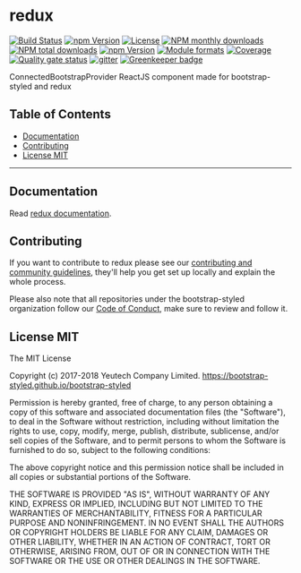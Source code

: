 # redux

[![Build Status](https://travis-ci.org/bootstrap-styled/redux.svg?branch=master)](https://travis-ci.org/bootstrap-styled/redux) 
[![npm Version](https://img.shields.io/npm/v/@bootstrap-styled/redux.svg?style=flat)](https://www.npmjs.com/package/@bootstrap-styled/redux) 
[![License](https://img.shields.io/npm/l/@bootstrap-styled/redux.svg?style=flat)](https://www.npmjs.com/package/@bootstrap-styled/redux) 
[![NPM monthly downloads](https://img.shields.io/npm/dm/@bootstrap-styled/redux.svg?style=flat)](https://npmjs.org/package/@bootstrap-styled/redux) 
[![NPM total downloads](https://img.shields.io/npm/dt/@bootstrap-styled/redux.svg?style=flat)](https://npmjs.org/package/@bootstrap-styled/redux) 
[![npm Version](https://img.shields.io/node/v/@bootstrap-styled/redux.svg?style=flat)](https://www.npmjs.com/package/@bootstrap-styled/redux) 
[![Module formats](https://img.shields.io/badge/module%20formats-umd%2C%20cjs%2C%20esm-green.svg?style=flat)](https://www.npmjs.com/package/@bootstrap-styled/redux)
[![Coverage](https://sonarcloud.io/api/project_badges/measure?project=com.github.bootstrap-styled.redux&metric=coverage)](https://sonarcloud.io/dashboard?id=com.github.bootstrap-styled.redux) [![Quality gate status](https://sonarcloud.io/api/project_badges/measure?project=com.github.bootstrap-styled.redux&metric=alert_status)](https://sonarcloud.io/dashboard?id=com.github.bootstrap-styled.redux)
[![gitter](https://badges.gitter.im/bootstrap-styled/bootstrap-styled.svg)](https://gitter.im/bootstrap-styled)
[![Greenkeeper badge](https://badges.greenkeeper.io/bootstrap-styled/redux.svg)](https://greenkeeper.io/)

ConnectedBootstrapProvider ReactJS component made for bootstrap-styled and redux


## Table of Contents

  - [Documentation](#documentation)
  - [Contributing](#contributing)
  - [License MIT](#license-mit)

---

## Documentation

Read [redux documentation](https://bootstrap-styled.github.io/redux).


## Contributing

If you want to contribute to redux please see our [contributing and community guidelines](https://github.com/bootstrap-styled/redux/blob/master/CONTRIBUTING.md), they\'ll help you get set up locally and explain the whole process.

Please also note that all repositories under the bootstrap-styled organization follow our [Code of Conduct](https://github.com/bootstrap-styled/redux/blob/master/CODE_OF_CONDUCT.md), make sure to review and follow it.

## License MIT

The MIT License

Copyright (c) 2017-2018 Yeutech Company Limited. https://bootstrap-styled.github.io/bootstrap-styled

Permission is hereby granted, free of charge, to any person obtaining a copy
of this software and associated documentation files (the "Software"), to deal
in the Software without restriction, including without limitation the rights
to use, copy, modify, merge, publish, distribute, sublicense, and/or sell
copies of the Software, and to permit persons to whom the Software is
furnished to do so, subject to the following conditions:

The above copyright notice and this permission notice shall be included in
all copies or substantial portions of the Software.

THE SOFTWARE IS PROVIDED "AS IS", WITHOUT WARRANTY OF ANY KIND, EXPRESS OR
IMPLIED, INCLUDING BUT NOT LIMITED TO THE WARRANTIES OF MERCHANTABILITY,
FITNESS FOR A PARTICULAR PURPOSE AND NONINFRINGEMENT. IN NO EVENT SHALL THE
AUTHORS OR COPYRIGHT HOLDERS BE LIABLE FOR ANY CLAIM, DAMAGES OR OTHER
LIABILITY, WHETHER IN AN ACTION OF CONTRACT, TORT OR OTHERWISE, ARISING FROM,
OUT OF OR IN CONNECTION WITH THE SOFTWARE OR THE USE OR OTHER DEALINGS IN
THE SOFTWARE.

